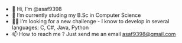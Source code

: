 - 👋 Hi, I’m @asaf9398
- 🌱 I’m currently studing my B.Sc in Computer Science 
- 🐱‍👤 I’m looking for a new challenge - 
      I know to develop in several languages: C, C#, Java, Python
- 📫 How to reach me ? 
    Just send me an email asaf9398@gmail.com

<!---
asaf9398/asaf9398 is a ✨ special ✨ repository because its `README.md` (this file) appears on your GitHub profile.
You can click the Preview link to take a look at your changes.
--->
